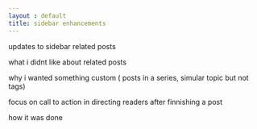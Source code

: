 ```yaml
---
layout : default
title: sidebar enhancements
---
```


updates to sidebar related posts

what i didnt like about related posts

why i wanted something custom ( posts in a series, simular topic but not tags)

focus on call to action in directing readers after finnishing a post



how it was done